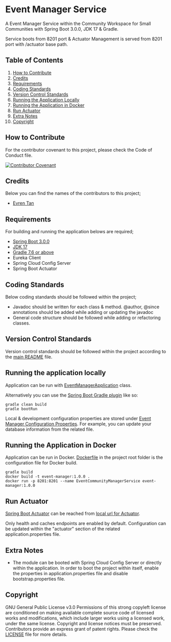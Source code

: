 # Event Manager Service
A Event Manager Service within the Community Workspace for Small Communities with Spring Boot 3.0.0, JDK 17 & Gradle.
 
Service boots from 8201 port & Actuator Management is served from 8201 port with /actuator base path.

## Table of Contents

1. [How to Contribute](#how-to-contribute)
2. [Credits](#credits)
3. [Requirements](#requirements)
4. [Coding Standards](#coding-standards)
5. [Version Control Standards](#version-control-standards)
6. [Running the Application Locally](#running-the-application-locally)
7. [Running the Application in Docker](#running-the-application-in-docker)
8. [Run Actuator](#run-actuator)
9. [Extra Notes](#extra-notes)
10. [Copyright](#copyright)

## How to Contribute

For the contributor covenant to this project, please check the Code of Conduct file.

[![Contributor Covenant][contributor]](CODE_OF_CONDUCT.md)

## Credits

Below you can find the names of the contributors to this project;

- [Evren Tan][evren-tan-github]

## Requirements

For building and running the application belows are required;

- [Spring Boot 3.0.0][spring-boot-version]
- [JDK 17][java-version]
- [Gradle 7.6 or above][gradle-version]
- Eureka Client
- Spring Cloud Config Server
- Spring Boot Actuator

## Coding Standards

Below coding standards should be followed within the project;

- Javadoc should be written for each class & method. @author, @since annotations should be added while adding or updating the javadoc
- General code structure should be followed while adding or refactoring classes.

## Version Control Standards

Version control standards should be followed within the project according to the [main README][main-readme-file-location] file.

## Running the application locally

Application can be run with [EventManagerApplication][event-manager-main-class] class.

Alternatively you can use the [Spring Boot Gradle plugin][spring-boot-gradle-plugin] like so:

```shell
gradle clean build
gradle bootRun
```

Local & development configuration properties are stored under [Event Manager Configuration Properties][event-manager-configuration-properties]. For example, you can update your database information from the related file.

## Running the Application in Docker

Application can be run in Docker. [Dockerfile](Dockerfile) in the project root folder is the configuration file for Docker build.

```shell
gradle build
docker build -t event-manager:1.0.0 .
docker run -p 8201:8201 --name EventCommunityManagerService event-manager:1.0.0
```

## Run Actuator

[Spring Boot Actuator][spring-boot-actuator] can be reached from [local url for Actuator][local-actuator].

Only health and caches endpoints are enabled by default. Configuration can be updated within the "actuator" section of the related application.properties file.

## Extra Notes

* The module can be booted with Spring Cloud Config Server or directly within the application. In order to boot the project within itself, enable the properties in application.properties file and disable bootstrap.properties file.

## Copyright

GNU General Public License v3.0
Permissions of this strong copyleft license are conditioned on making available complete source code of licensed works and modifications, which include larger works using a licensed work, under the same license. Copyright and license notices must be preserved. Contributors provide an express grant of patent rights.
Please check the [LICENSE](LICENSE) file for more details.

[evren-tan-github]: https://github.com/evrentan
[spring-boot-version]: https://github.com/spring-projects/spring-boot/wiki/Spring-Boot-3.0-Release-Notes
[java-version]: https://www.oracle.com/java/technologies/javase/jdk17-archive-downloads.html
[gradle-version]: https://gradle.org/releases/
[contributor]: https://img.shields.io/badge/Contributor%20Covenant-2.1-4baaaa.svg
[community-workspace-github]: https://github.com/evrentan/community-workspace
[event-manager-main-class]: src/main/java/evrentan/community/eventmanager/spring/spring/EventManagerApplication.java
[spring-boot-gradle-plugin]: https://docs.spring.io/spring-boot/docs/current/gradle-plugin/reference/htmlsingle/
[spring-boot-actuator]: https://spring.io/guides/gs/actuator-service/
[local-actuator]: http://localhost:8201/actuator
[main-readme-file-location]: https://github.com/evrentan/community-workspace/blob/staging/README.md
[event-manager-configuration-properties]: ../config-server-data/event-manager